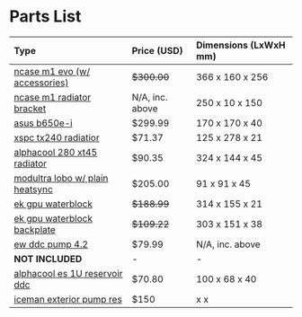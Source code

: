# Parts List

Type|Price (USD)|Dimensions (LxWxH mm)
:---|:---|:---
[ncase m1 evo (w/ accessories)](https://ncased.com/collections/m1evo/products/m1evo-angled-kit-black-color) | ~~$300.00~~ | 366 x 160 x 256
[ncase m1 radiator bracket]() | N/A, inc. above | 250 x 10 x 150
[asus b650e-i](https://rog.asus.com/us/motherboards/rog-strix/rog-strix-b650e-i-gaming-wifi-model/) | $299.99 | 170 x 170 x 40
[xspc tx240 radiatior](https://www.xs-pc.com/radiators-tx-series/tx240-ultrathin-radiator) | $71.37 | 125 x 278 x 21 
[alphacool 280 xt45 radiator](https://shop.alphacool.com/en/shop/radiators/280mm/14169-alphacool-nexxxos-xt45-full-copper-280mm-radiator) | $90.35 | 324 x 144 x 45
[modultra lobo w/ plain heatsync](https://modultra.com/shop/ols/products/modultra-pump-block-plain-heatsink-combo) | $205.00 | 91 x 91 x 45
[ek gpu waterblock](https://www.ekwb.com/shop/ek-quantum-vector-ftw3-rtx-3080-3090-d-rgb-nickel-acetal) | ~~$188.99~~ | 314 x 155 x 21
[ek gpu waterblock backplate](https://www.ekwb.com/shop/ek-quantum-vector-ftw3-rtx-3080-3090-active-backplate-acetal) | ~~$109.22~~ | 303 x 151 x 38
[ew ddc pump 4.2](https://modultra.com/shop/ols/products/ddc-4-2) | $79.99 | N/A, inc. above
**NOT INCLUDED** | - | -
[alphacool es 1U reservoir ddc](https://shop.alphacool.com/en/shop/reservoirs-distro-plates/other-reservoirs/15377-alphacool-es-reservoir-1u-ddc-version?currency=3) | $70.80 | 100 x 68 x 40
[iceman exterior pump res](https://www.icemancooler.com/page84.html?product_id=228&_l=en) | $150 | x x 
